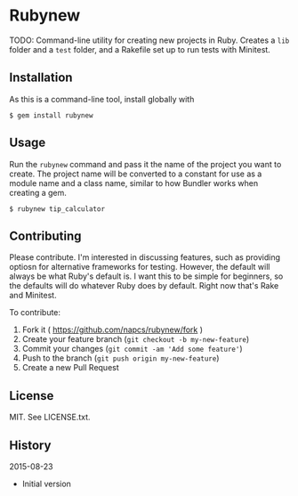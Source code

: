 # Rubynew

TODO: Command-line utility for creating new projects in Ruby. Creates a `lib` folder and a `test` folder, and a Rakefile set up to run tests with Minitest.

## Installation

As this is a command-line tool, install globally with

```
$ gem install rubynew
```

## Usage

Run the `rubynew` command and pass it the name of the project you want to create. The project
name will be converted to a constant for use as a module name and a class name, similar to how
Bundler works when creating a gem.

```
$ rubynew tip_calculator
```

## Contributing

Please contribute. I'm interested in discussing features, such as providing optiosn for alternative frameworks for testing. However, the default will always be what Ruby's default is. I want this to be simple for beginners, so the defaults will do whatever Ruby does by default. Right now that's Rake and Minitest.

To contribute:

1. Fork it ( https://github.com/napcs/rubynew/fork )
2. Create your feature branch (`git checkout -b my-new-feature`)
3. Commit your changes (`git commit -am 'Add some feature'`)
4. Push to the branch (`git push origin my-new-feature`)
5. Create a new Pull Request

## License

MIT. See LICENSE.txt.

## History

2015-08-23

* Initial version

